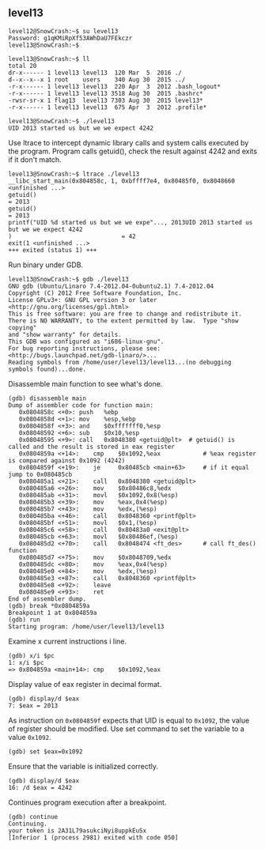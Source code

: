 ## level13
```
level12@SnowCrash:~$ su level13
Password: g1qKMiRpXf53AWhDaU7FEkczr
level13@SnowCrash:~$
```
```
level13@SnowCrash:~$ ll
total 20
dr-x------ 1 level13 level13  120 Mar  5  2016 ./
d--x--x--x 1 root    users    340 Aug 30  2015 ../
-r-x------ 1 level13 level13  220 Apr  3  2012 .bash_logout*
-r-x------ 1 level13 level13 3518 Aug 30  2015 .bashrc*
-rwsr-sr-x 1 flag13  level13 7303 Aug 30  2015 level13*
-r-x------ 1 level13 level13  675 Apr  3  2012 .profile*
```
```
level13@SnowCrash:~$ ./level13 
UID 2013 started us but we we expect 4242
```
Use ltrace to intercept dynamic library calls and system calls executed by the program.
Program calls getuid(), check the result against 4242 and exits if it don't match.
```
level13@SnowCrash:~$ ltrace ./level13 
__libc_start_main(0x804858c, 1, 0xbffff7e4, 0x80485f0, 0x8048660 <unfinished ...>
getuid()                                                                          = 2013
getuid()                                                                          = 2013
printf("UID %d started us but we we expe"..., 2013UID 2013 started us but we we expect 4242
)                               = 42
exit(1 <unfinished ...>
+++ exited (status 1) +++
```
Run binary under GDB.
```
level13@SnowCrash:~$ gdb ./level13
GNU gdb (Ubuntu/Linaro 7.4-2012.04-0ubuntu2.1) 7.4-2012.04
Copyright (C) 2012 Free Software Foundation, Inc.
License GPLv3+: GNU GPL version 3 or later <http://gnu.org/licenses/gpl.html>
This is free software: you are free to change and redistribute it.
There is NO WARRANTY, to the extent permitted by law.  Type "show copying"
and "show warranty" for details.
This GDB was configured as "i686-linux-gnu".
For bug reporting instructions, please see:
<http://bugs.launchpad.net/gdb-linaro/>...
Reading symbols from /home/user/level13/level13...(no debugging symbols found)...done.
```
Disassemble main function to see what's done.
```
(gdb) disassemble main
Dump of assembler code for function main:
   0x0804858c <+0>:	push   %ebp
   0x0804858d <+1>:	mov    %esp,%ebp
   0x0804858f <+3>:	and    $0xfffffff0,%esp
   0x08048592 <+6>:	sub    $0x10,%esp               
   0x08048595 <+9>:	call   0x8048380 <getuid@plt>  # getuid() is called and the result is stored in eax register
   0x0804859a <+14>:	cmp    $0x1092,%eax            # %eax register is compared against 0x1092 (4242)    
   0x0804859f <+19>:	je     0x80485cb <main+63>     # if it equal jump to 0x080485cb
   0x080485a1 <+21>:	call   0x8048380 <getuid@plt>
   0x080485a6 <+26>:	mov    $0x80486c8,%edx
   0x080485ab <+31>:	movl   $0x1092,0x8(%esp)
   0x080485b3 <+39>:	mov    %eax,0x4(%esp)
   0x080485b7 <+43>:	mov    %edx,(%esp)
   0x080485ba <+46>:	call   0x8048360 <printf@plt>
   0x080485bf <+51>:	movl   $0x1,(%esp)
   0x080485c6 <+58>:	call   0x80483a0 <exit@plt>
   0x080485cb <+63>:	movl   $0x80486ef,(%esp)        
   0x080485d2 <+70>:	call   0x8048474 <ft_des>      # call ft_des() function
   0x080485d7 <+75>:	mov    $0x8048709,%edx
   0x080485dc <+80>:	mov    %eax,0x4(%esp)
   0x080485e0 <+84>:	mov    %edx,(%esp)
   0x080485e3 <+87>:	call   0x8048360 <printf@plt>
   0x080485e8 <+92>:	leave
   0x080485e9 <+93>:	ret
End of assembler dump.
(gdb) break *0x0804859a
Breakpoint 1 at 0x804859a
(gdb) run
Starting program: /home/user/level13/level13
```
Examine x current instructions i line.
```
(gdb) x/i $pc
1: x/i $pc
=> 0x804859a <main+14>:	cmp    $0x1092,%eax
```
Display value of eax register in decimal format.
```
(gdb) display/d $eax
7: $eax = 2013
```
As instruction on `0x0804859f` expects that UID is equal to `0x1092`, the value of register should be modified.
Use set command to set the variable to a value `0x1092`.
```
(gdb) set $eax=0x1092
```
Ensure that the variable is initialized correctly.
```
(gdb) display/d $eax
16: /d $eax = 4242
```
Continues program execution after a breakpoint.
```
(gdb) continue
Continuing.
your token is 2A31L79asukciNyi8uppkEuSx
[Inferior 1 (process 2981) exited with code 050]
```
